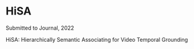 # HiSA
Submitted to Journal, 2022

HiSA: Hierarchically Semantic Associating for Video Temporal Grounding
